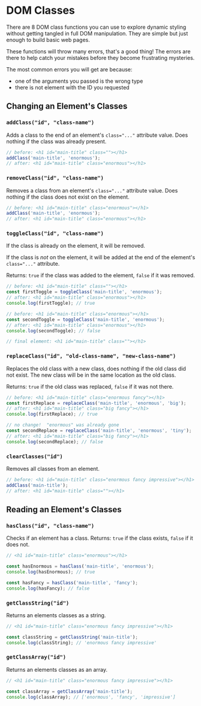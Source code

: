 # DOM Classes

There are 8 DOM class functions you can use to explore dynamic styling without getting tangled in full DOM manipulation. They are simple but just enough to build basic web pages.

These functions will throw many errors, that's a good thing! The errors are there to help catch your mistakes before they become frustrating mysteries.

The most common errors you will get are because:

- one of the arguments you passed is the wrong type
- there is not element with the ID you requested

## Changing an Element's Classes

### `addClass("id", "class-name")`

Adds a class to the end of an element's `class="..."` attribute value. Does nothing if the class was already present.

```js
// before: <h1 id="main-title" class=""></h1>
addClass('main-title', 'enormous');
// after: <h1 id="main-title" class="enormous"></h1>
```

### `removeClass("id", "class-name")`

Removes a class from an element's `class="..."` attribute value. Does nothing if the class does not exist on the element.

```js
// before: <h1 id="main-title" class="enormous"></h1>
addClass('main-title', 'enormous');
// after: <h1 id="main-title" class="enormous"></h1>
```

### `toggleClass("id", "class-name")`

If the class is already on the element, it will be removed.

If the class is _not_ on the element, it will be added at the end of the element's `class="..."` attribute.

Returns: `true` if the class was added to the element, `false` if it was removed.

```js
// before: <h1 id="main-title" class=""></h1>
const firstToggle = toggleClass('main-title', 'enormous');
// after: <h1 id="main-title" class="enormous"></h1>
console.log(firstToggle); // true

// before: <h1 id="main-title" class="enormous"></h1>
const secondToggle = toggleClass('main-title', 'enormous');
// after: <h1 id="main-title" class="enormous"></h1>
console.log(secondToggle); // false

// final element: <h1 id="main-title" class=""></h1>
```

### `replaceClass("id", "old-class-name", "new-class-name")`

Replaces the old class with a new class, does nothing if the old class did not exist. The new class will be in the same location as the old class.

Returns: `true` if the old class was replaced, `false` if it was not there.

```js
// before: <h1 id="main-title" class="enormous fancy"></h1>
const firstReplace = replaceClass('main-title', 'enormous', 'big');
// after: <h1 id="main-title" class="big fancy"></h1>
console.log(firstReplace); // true

// no change!  "enormous" was already gone
const secondReplace = replaceClass('main-title', 'enormous', 'tiny');
// after: <h1 id="main-title" class="big fancy"></h1>
console.log(secondReplace); // false
```

### `clearClasses("id")`

Removes all classes from an element.

```js
// before: <h1 id="main-title" class="enormous fancy impressive"></h1>
addClass('main-title');
// after: <h1 id="main-title" class=""></h1>
```

## Reading an Element's Classes

### `hasClass("id", "class-name")`

Checks if an element has a class. Returns: `true` if the class exists, `false` if it does not.

```js
// <h1 id="main-title" class="enormous"></h1>

const hasEnormous = hasClass('main-title', 'enormous');
console.log(hasEnormous); // true

const hasFancy = hasClass('main-title', 'fancy');
console.log(hasFancy); // false
```

### `getClassString("id")`

Returns an elements classes as a string.

```js
// <h1 id="main-title" class="enormous fancy impressive"></h1>

const classString = getClassString('main-title');
console.log(classString); // 'enormous fancy impressive'
```

### `getClassArray("id")`

Returns an elements classes as an array.

```js
// <h1 id="main-title" class="enormous fancy impressive"></h1>

const classArray = getClassArray('main-title');
console.log(classArray); // ['enormous', 'fancy', 'impressive']
```
